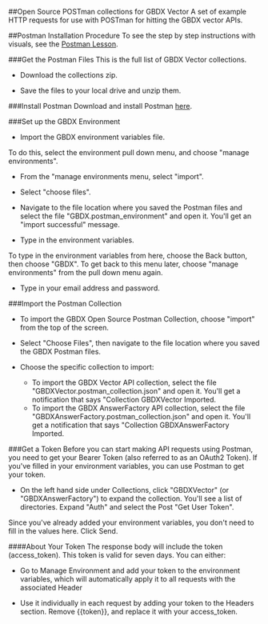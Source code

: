 ##Open Source POSTman collections for GBDX Vector
A set of example HTTP requests for use with POSTman for hitting the GBDX vector APIs.

##Postman Installation Procedure
To see the step by step instructions with visuals, see the [Postman Lesson](http://gbdxdocs.digitalglobe.com/docs/lesson-postman-api-requests).

###Get the Postman Files
This is the full list of GBDX Vector collections.

* Download the collections zip.<br>

* Save the files to your local drive and unzip them.<br>

###Install Postman
Download and install Postman [here](http://getpostman.com).

###Set up the GBDX Environment
* Import the GBDX environment variables file. 

To do this, select the environment pull down menu, and choose "manage environments".

*  From the "manage environments menu, select "import".

* Select "choose files".

* Navigate to the file location where you saved the Postman files and select the file "GBDX.postman_environment" and open it. You'll get an "import successful" message.

* Type in the environment variables. 

To type in the environment variables from here, choose the Back button, then choose "GBDX". To get back to this menu later, choose "manage environments" from the pull down menu again.

* Type in your email address and password.

###Import the Postman Collection
* To import the GBDX Open Source Postman Collection, choose "import" from the top of the screen.

* Select "Choose Files", then navigate to the file location where you saved the GBDX Postman files.
* Choose the specific collection to import:
	* To import the GBDX Vector API collection, select the file "GBDXVector.postman_collection.json" and open it. You'll get a notification that says "Collection GBDXVector Imported.
	* To import the GBDX AnswerFactory API collection, select the file "GBDXAnswerFactory.postman_collection.json" and open it. You'll get a notification that says "Collection GBDXAnswerFactory Imported.

###Get a Token
Before you can start making API requests using Postman, you need to get your Bearer Token (also referred to as an OAuth2 Token). If you've filled in your environment variables, you can use Postman to get your token.

* On the left hand side under Collections, click "GBDXVector" (or "GBDXAnswerFactory") to expand the collection. You'll see a list of directories. Expand "Auth" and select the Post "Get User Token".

Since you've already added your environment variables, you don't need to fill in the values here. Click Send.

####About Your Token
The response body will include the token (access_token). This token is valid for seven days. You can either:

* Go to Manage Environment and add your token to the environment variables, which will automatically apply it to all requests with the associated Header

* Use it individually in each request by adding your token to the Headers section. Remove {{token}}, and replace it with your access_token.